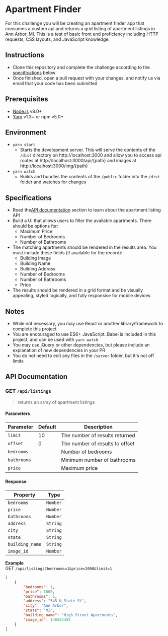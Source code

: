 # Apartment Finder

For this challenge you will be creating an apartment finder app that consumes a custom api and returns a grid listing of apartment listings in Ann Arbor, MI. This is a test of basic front end proficiency including HTTP requests, CSS layouts, and JavaScript knowledge.

## Instructions
- Clone this repository and complete the challenge according to the [specifications](#specifications) below
- Once finished, open a pull request with your changes, and notify us via email that your code has been submitted

## Prerequisites
- [Node.js](https://nodejs.org/en/) v8.0+
- [Yarn](https://yarnpkg.com/en/docs/install) v1.3+ or npm v5.0+

## Environment
- `yarn start`
    - Starts the development server. This will serve the contents of the `/dist` directory on http://localhost:3000 and allow you to access api routes at http://localhost:3000/api/{path} and images at http://localhost:3000/img/{path}
- `yarn watch`
    - Builds and bundles the contents of the `/public` folder into the `/dist` folder and watches for changes

## Specifications
- Read the[API documentation](#api-documentation) section to learn about the apartment listing API
- Build a UI that allows users to filter the available apartments. There should be options for:
    - Maximum Price
    - Number of Bedrooms
    - Number of Bathrooms
- The matching apartments should be rendered in the results area. You must include these fields (if available for the record):
    - Building Image
    - Building Name
    - Building Address
    - Number of Bedrooms
    - Number of Bathrooms
    - Price
- The results should be rendered in a grid format and be visually appealing, styled logically, and fully responsive for mobile devices


## Notes
- While not necessary, you may use React or another library/framework to complete this project
- You are encouraged to use ES6+ JavaScript. Babel is included in this project, and can be used with `yarn watch`
- You may use jQuery or other dependencies, but please include an explanation of new dependencies in your PR
- You do not need to edit any files in the `/server` folder, but it's not off limits

## API Documentation
### GET `/api/listings`
> returns an array of apartment listings

#### Parameters
| Parameter | Default | Description |
|-|-|-|
| `limit` | 10 | The number of results returned  |
| `offset` | 0 | The number of results to offset |
| `bedrooms` | | Number of bedrooms |
| `bathrooms` | | Minimum number of bathrooms |
| `price` | | Maximum price  |

#### Response
| Property | Type |
|-|-|
| `bedrooms` | `Number` |
| `price` | `Number` |
| `bathrooms` | `Number` |
| `address` | `String` |
| `city` | `String` |
| `state` | `String` |
| `building_name` | `String` |
| `image_id` | `Number` |


**Example**  
GET `/api/listings?bedrooms=1&price=2000&limit=1`
```json
[
    {
        "bedrooms": 1,
        "price": 1600,
        "bathrooms": 1,
        "address": "545 N State St",
        "city": "Ann Arbor",
        "state": "MI",
        "building_name": "High Street Apartments",
        "image_id": 146534455
    }
]
```

